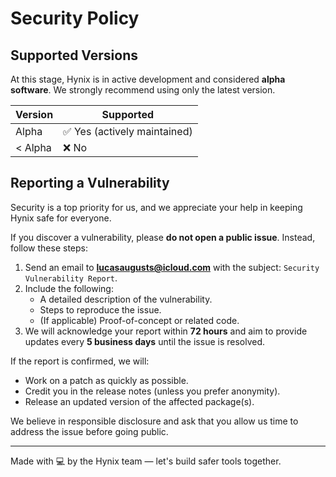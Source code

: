 # Security Policy

## Supported Versions

At this stage, Hynix is in active development and considered **alpha software**. We strongly recommend using only the latest version.

| Version | Supported          |
| ------- | ------------------ |
| Alpha   | ✅ Yes (actively maintained) |
| < Alpha | ❌ No               |

## Reporting a Vulnerability

Security is a top priority for us, and we appreciate your help in keeping Hynix safe for everyone.

If you discover a vulnerability, please **do not open a public issue**. Instead, follow these steps:

1. Send an email to **lucasaugusts@icloud.com** with the subject: `Security Vulnerability Report`.
2. Include the following:
   - A detailed description of the vulnerability.
   - Steps to reproduce the issue.
   - (If applicable) Proof-of-concept or related code.
3. We will acknowledge your report within **72 hours** and aim to provide updates every **5 business days** until the issue is resolved.

If the report is confirmed, we will:
- Work on a patch as quickly as possible.
- Credit you in the release notes (unless you prefer anonymity).
- Release an updated version of the affected package(s).

We believe in responsible disclosure and ask that you allow us time to address the issue before going public.

---

Made with 💻 by the Hynix team — let's build safer tools together.

